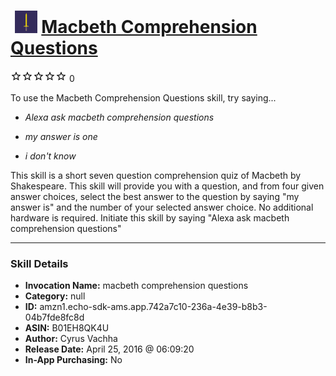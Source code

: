 # &nbsp;<img src="skill_icon" alt="Macbeth Comprehension Questions icon" width="36"> [Macbeth Comprehension Questions](http://alexa.amazon.com/#skills/amzn1.echo-sdk-ams.app.742a7c10-236a-4e39-b8b3-04b7fde8fc8d)
![0 stars](../../images/ic_star_border_black_18dp_1x.png)![0 stars](../../images/ic_star_border_black_18dp_1x.png)![0 stars](../../images/ic_star_border_black_18dp_1x.png)![0 stars](../../images/ic_star_border_black_18dp_1x.png)![0 stars](../../images/ic_star_border_black_18dp_1x.png) 0

To use the Macbeth Comprehension Questions skill, try saying...

* *Alexa ask macbeth comprehension questions*

* *my answer is one*

* *i don't know*

This skill is a short seven question comprehension quiz of Macbeth by Shakespeare. This skill will provide you with a question, and from four given answer choices, select the best answer to the question by saying "my answer is" and the number of your selected answer choice.
 No additional hardware is required. Initiate this skill by saying "Alexa ask macbeth comprehension questions"

***

### Skill Details

* **Invocation Name:** macbeth comprehension questions
* **Category:** null
* **ID:** amzn1.echo-sdk-ams.app.742a7c10-236a-4e39-b8b3-04b7fde8fc8d
* **ASIN:** B01EH8QK4U
* **Author:** Cyrus Vachha
* **Release Date:** April 25, 2016 @ 06:09:20
* **In-App Purchasing:** No
